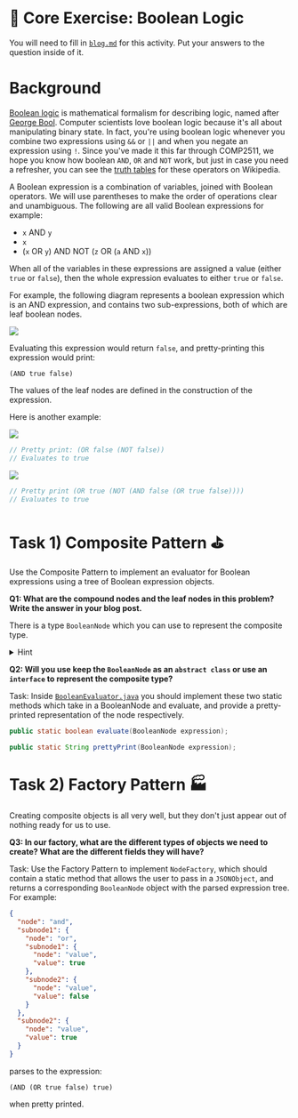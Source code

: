 # 🧠 Core Exercise: Boolean Logic

You will need to fill in [`blog.md`](/blog.md) for this activity. Put your answers to the question inside of it.

# Background

[Boolean logic](https://en.wikipedia.org/wiki/Boolean_algebra) is mathematical formalism for describing logic, named after [George Bool](https://en.wikipedia.org/wiki/George_Boole). Computer scientists love boolean logic because it's all about manipulating binary state. In fact, you're using boolean logic whenever you combine two expressions using `&&` or `||` and when you negate an expression using `!`. Since you've made it this far through COMP2511, we hope you know how boolean `AND`, `OR` and `NOT` work, but just in case you need a refresher, you can see the [truth tables](https://en.wikipedia.org/wiki/Truth_table) for these operators on Wikipedia.

A Boolean expression is a combination of variables, joined with Boolean operators. We will use parentheses to make the order of operations clear and unambiguous. The following are all valid Boolean expressions for example:

- `x` AND `y`
- `x`
- (`x` OR `y`) AND NOT (`z` OR (`a` AND `x`))

When all of the variables in these expressions are assigned a value (either `true` or `false`), then the whole expression evaluates to either `true` or `false`.

For example, the following diagram represents a boolean expression which is an AND expression, and contains two sub-expressions, both of which are leaf boolean nodes.

![](/images/BooleanExample1.png)

Evaluating this expression would return `false`, and pretty-printing this expression would print:

```
(AND true false)
```

The values of the leaf nodes are defined in the construction of the expression.

Here is another example:

![](/images/BooleanExample2.png)

```java
// Pretty print: (OR false (NOT false))
// Evaluates to true
```

![](/images/BooleanExample3.png)

```java
// Pretty print (OR true (NOT (AND false (OR true false))))
// Evaluates to true
```

# Task 1) Composite Pattern ⛳

Use the Composite Pattern to implement an evaluator for Boolean expressions using a tree of Boolean expression objects.

**Q1: What are the compound nodes and the leaf nodes in this problem? Write the answer in your blog post.**

There is a type `BooleanNode` which you can use to represent the composite type.

<details>
  <summary>Hint</summary>
  You can have several compound classes, one for each compound type.
</details>

**Q2: Will you use keep the `BooleanNode` as an `abstract class` or use an `interface` to represent the composite type?**

Task: Inside [`BooleanEvaluator.java`](/app/src/main/java/bool/BooleanEvaluator.java) you should implement these two static methods which take in a BooleanNode and evaluate, and provide a pretty-printed representation of the node respectively.

```java
public static boolean evaluate(BooleanNode expression);
```

```java
public static String prettyPrint(BooleanNode expression);
```

# Task 2) Factory Pattern 🏭

Creating composite objects is all very well, but they don't just appear out of nothing ready for us to use.

**Q3: In our factory, what are the different types of objects we need to create? What are the different fields they will have?**

Task: Use the Factory Pattern to implement `NodeFactory`, which should contain a static method that allows the user to pass in a `JSONObject`, and returns a corresponding `BooleanNode` object with the parsed expression tree. For example:

```json
{
  "node": "and",
  "subnode1": {
    "node": "or",
    "subnode1": {
      "node": "value",
      "value": true
    },
    "subnode2": {
      "node": "value",
      "value": false
    }
  },
  "subnode2": {
    "node": "value",
    "value": true
  }
}
```

parses to the expression:

```
(AND (OR true false) true)
```

when pretty printed.
